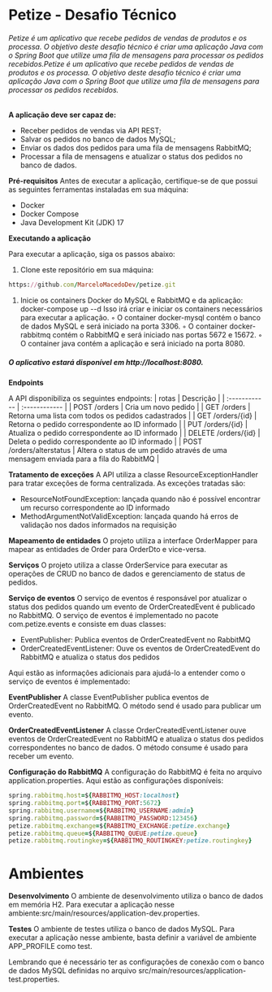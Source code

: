 # Petize - Desafio Técnico
###### Petize é um aplicativo que recebe pedidos de vendas de produtos e os processa. O objetivo deste desafio técnico é criar uma aplicação Java com o Spring Boot que utilize uma fila de mensagens para processar os pedidos recebidos.Petize é um aplicativo que recebe pedidos de vendas de produtos e os processa. O objetivo deste desafio técnico é criar uma aplicação Java com o Spring Boot que utilize uma fila de mensagens para processar os pedidos recebidos.
**A aplicação deve ser capaz de:**
- Receber pedidos de vendas via API REST;
- Salvar os pedidos no banco de dados MySQL;
- Enviar os dados dos pedidos para uma fila de mensagens RabbitMQ;
- Processar a fila de mensagens e atualizar o status dos pedidos no banco de dados.

**Pré-requisitos**
Antes de executar a aplicação, certifique-se de que possui as seguintes ferramentas instaladas em sua máquina:
- Docker
- Docker Compose
- Java Development Kit (JDK) 17

**Executando a aplicação**

Para executar a aplicação, siga os passos abaixo:
1. Clone este repositório em sua máquina:
```ruby
https://github.com/MarceloMacedoDev/petize.git
```

1. Inicie os containers Docker do MySQL e RabbitMQ e da aplicação:
   docker-compose up --d
   Isso irá criar e iniciar os containers necessários para executar a aplicação.
   ◦ O container docker-mysql contém o banco de dados MySQL e será iniciado na porta 3306.
   ◦ O container docker-rabbitmq contém o RabbitMQ e será iniciado nas portas 5672 e 15672.
   ◦ O container java contém a aplicação e será iniciado na porta 8080.

##### O aplicativo estará disponível em http://localhost:8080.
**Endpoints**

A API disponibiliza os seguintes endpoints:
|  rotas |  Descrição |
| :------------ | :------------ |
|  POST /orders | Cria um novo pedido  |
| GET /orders  | Retorna uma lista com todos os pedidos cadastrados  |
| GET /orders/{id}  |  Retorna o pedido correspondente ao ID informado  |
| PUT /orders/{id}  | Atualiza o pedido correspondente ao ID informado  |
|  DELETE /orders/{id} |  Deleta o pedido correspondente ao ID informado |
|  POST /orders/alterstatus |  Altera o status de um pedido através de uma mensagem enviada para a fila do RabbitMQ |

**Tratamento de exceções**
A API utiliza a classe ResourceExceptionHandler para tratar exceções de forma centralizada. As exceções tratadas são:
- ResourceNotFoundException: lançada quando não é possível encontrar um recurso correspondente ao ID informado
-  MethodArgumentNotValidException: lançada quando há erros de validação nos dados informados na requisição

**Mapeamento de entidades**
O projeto utiliza a interface OrderMapper para mapear as entidades de Order para OrderDto e vice-versa.

**Serviços**
O projeto utiliza a classe OrderService para executar as operações de CRUD no banco de dados e gerenciamento de status de pedidos.

**Serviço de eventos**
O serviço de eventos é responsável por atualizar o status dos pedidos quando um evento de OrderCreatedEvent é publicado no RabbitMQ.
O serviço de eventos é implementado no pacote com.petize.events e consiste em duas classes:
- EventPublisher: Publica eventos de OrderCreatedEvent no RabbitMQ
- OrderCreatedEventListener: Ouve os eventos de OrderCreatedEvent do RabbitMQ e atualiza o status dos pedidos

Aqui estão as informações adicionais para ajudá-lo a entender como o serviço de eventos é implementado:

**EventPublisher**
A classe EventPublisher publica eventos de OrderCreatedEvent no RabbitMQ. O método send é usado para publicar um evento.

**OrderCreatedEventListener**
A classe OrderCreatedEventListener ouve eventos de OrderCreatedEvent no RabbitMQ e atualiza o status dos pedidos correspondentes no banco de dados. O método consume é usado para receber um evento.

**Configuração do RabbitMQ**
A configuração do RabbitMQ é feita no arquivo application.properties. Aqui estão as configurações disponíveis:

```ruby
spring.rabbitmq.host=${RABBITMQ_HOST:localhost}
spring.rabbitmq.port=${RABBITMQ_PORT:5672}
spring.rabbitmq.username=${RABBITMQ_USERNAME:admin}
spring.rabbitmq.password=${RABBITMQ_PASSWORD:123456}
petize.rabbitmq.exchange=${RABBITMQ_EXCHANGE:petize.exchange}
petize.rabbitmq.queue=${RABBITMQ_QUEUE:petize.queue}
petize.rabbitmq.routingkey=${RABBITMQ_ROUTINGKEY:petize.routingkey}
```
# **Ambientes**
**Desenvolvimento**
O ambiente de desenvolvimento utiliza o banco de dados em memória H2. Para executar a aplicação nesse ambiente:src/main/resources/application-dev.properties.

**Testes**
O ambiente de testes utiliza o banco de dados MySQL. Para executar a aplicação nesse ambiente, basta definir a variável de ambiente APP_PROFILE como test.

Lembrando que é necessário ter as configurações de conexão com o banco de dados MySQL definidas no arquivo src/main/resources/application-test.properties.